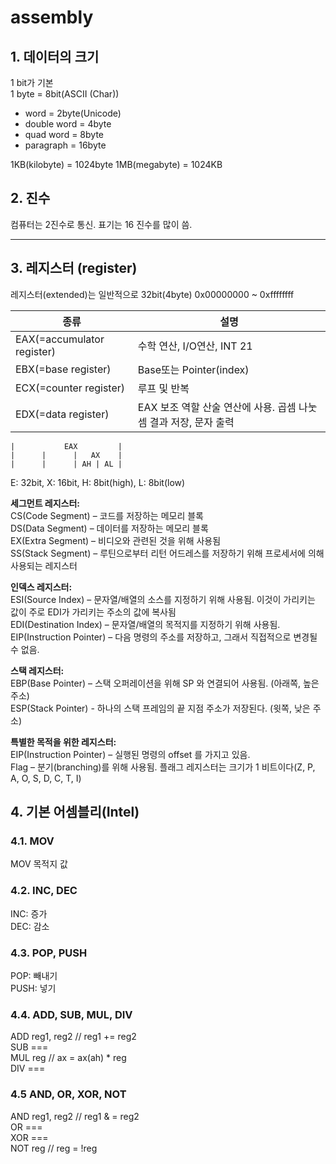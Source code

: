 # assembly

## 1. 데이터의 크기

1 bit가 기본  
1 byte = 8bit(ASCII (Char))
- word = 2byte(Unicode)
- double word = 4byte
- quad word = 8byte
- paragraph = 16byte

1KB(kilobyte) = 1024byte
1MB(megabyte) = 1024KB


## 2. 진수

컴퓨터는 2진수로 통신.
표기는 16 진수를 많이 씀.
<hr/>

## 3. 레지스터 (register)

레지스터(extended)는 일반적으로 32bit(4byte) 0x00000000 ~ 0xffffffff

| 종류 | 설명 |
| ---- | ---- |
| EAX(=accumulator register) | 수학 연산, I/O연산, INT 21 |
| EBX(=base register) | Base또는 Pointer(index) |
| ECX(=counter register) | 루프 및 반복 |
| EDX(=data register) | EAX 보조 역할 산술 연산에 사용. 곱셈 나눗셈 결과 저장, 문자 출력|

```
|           EAX         |
|      |      |   AX    |
|      |      | AH | AL |
```

E: 32bit, X: 16bit, H: 8bit(high), L: 8bit(low)



**세그먼트 레지스터:**  
CS(Code Segment) – 코드를 저장하는 메모리 블록  
DS(Data Segment) – 데이터를 저장하는 메모리 블록  
EX(Extra Segment) – 비디오와 관련된 것을 위해 사용됨  
SS(Stack Segment) – 루틴으로부터 리턴 어드레스를 저장하기 위해 프로세서에 의해 사용되는 레지스터 

**인덱스 레지스터:**  
ESI(Source Index) – 문자열/배열의 소스를 지정하기 위해 사용됨. 이것이 가리키는 값이 주로 EDI가 가리키는 주소의 값에 복사됨  
EDI(Destination Index) – 문자열/배열의 목적지를 지정하기 위해 사용됨.  
EIP(Instruction Pointer) – 다음 명령의 주소를 저장하고, 그래서 직접적으로 변경될 수 없음. 


**스택 레지스터:**  
EBP(Base Pointer) – 스택 오퍼레이션을 위해 SP 와 연결되어 사용됨. (아래쪽, 높은 주소)  
ESP(Stack Pointer) - 하나의 스택 프레임의 끝 지점 주소가 저장된다. (윗쪽, 낮은 주소)

**특별한 목적을 위한 레지스터:**  
EIP(Instruction Pointer) – 실행된 명령의 offset 를 가지고 있음.  
Flag – 분기(branching)를 위해 사용됨. 플래그 레지스터는 크기가 1 비트이다(Z, P, A, O, S, D, C, T, I)

## 4. 기본 어셈블리(Intel)

### 4.1. MOV
MOV 목적지 값

### 4.2. INC, DEC
INC: 증가  
DEC: 감소

### 4.3. POP, PUSH

POP: 빼내기  
PUSH: 넣기

### 4.4. ADD, SUB, MUL, DIV
ADD reg1, reg2 // reg1 += reg2   
SUB ===  
MUL reg // ax = ax(ah) * reg  
DIV ===

### 4.5 AND, OR, XOR, NOT
AND reg1, reg2 // reg1 & = reg2  
OR ===  
XOR ===  
NOT reg // reg = !reg
